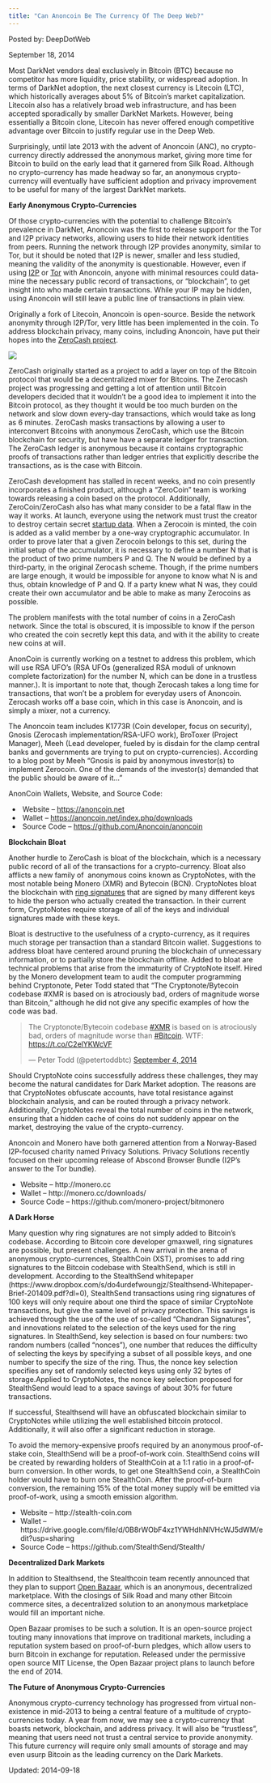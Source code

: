 ```yaml
---
title: "Can Anoncoin Be The Currency Of The Deep Web?"
---
```



Posted by: DeepDotWeb

<span>September 18, 2014</span>

<p>Most DarkNet vendors deal exclusively in Bitcoin (BTC) because no competitor has more liquidity, price stability, or widespread adoption. In terms of DarkNet adoption, the next closest currency is Litecoin (LTC), which historically averages about 5% of Bitcoin’s market capitalization. Litecoin also has a relatively broad web infrastructure, and has been accepted sporadically by smaller DarkNet Markets. However, being essentially a Bitcoin clone, Litecoin has never offered enough competitive advantage over Bitcoin to justify regular use in the Deep Web.</p>
<p>Surprisingly, until late 2013 with the advent of Anoncoin (ANC), no crypto-currency directly addressed the anonymous market, giving more time for Bitcoin to build on the early lead that it garnered from Silk Road. Although no crypto-currency has made headway so far, an anonymous crypto-currency will eventually have sufficient adoption and privacy improvement to be useful for many of the largest DarkNet markets.</p>
<p><b>Early Anonymous Crypto-Currencies</b></p>
<p>Of those crypto-currencies with the potential to challenge Bitcoin’s prevalence in DarkNet, Anoncoin was the first to release support for the Tor and I2P privacy networks, allowing users to hide their network identities from peers. Running the network through I2P provides anonymity, similar to Tor, but it should be noted that I2P is newer, smaller and less studied, meaning the validity of the anonymity is questionable. However, even if using <a href="https://geti2p.net/en/" target="_blank">I2P</a> or <a href="https://www.torproject.org/" target="_blank">Tor</a> with Anoncoin, anyone with minimal resources could data-mine the necessary public record of transactions, or “blockchain”, to get insight into who made certain transactions. While your IP may be hidden, using Anoncoin will still leave a public line of transactions in plain view.</p>
<p>Originally a fork of Litecoin, Anoncoin is open-source. Beside the network anonymity through I2P/Tor, very little has been implemented in the coin. To address blockchain privacy, many coins, including Anoncoin, have put their hopes into the <a href="http://zerocash-project.org/" target="_blank">ZeroCash project</a>.</p>
<img src="https://G-I-R.github.io/deepdotweb/imgs/2014/08/ann.png" />

<p>ZeroCash originally started as a project to add a layer on top of the Bitcoin protocol that would be a decentralized mixer for Bitcoins. The Zerocash project was progressing and getting a lot of attention until Bitcoin developers decided that it wouldn&#8217;t be a good idea to implement it into the Bitcoin protocol, as they thought it would be too much burden on the network and slow down every-day transactions, which would take as long as 6 minutes. ZeroCash masks transactions by allowing a user to interconvert Bitcoins with anonymous ZeroCash, which use the Bitcoin blockchain for security, but have have a separate ledger for transaction. The ZeroCash ledger is anonymous because it contains cryptographic proofs of transactions rather than ledger entries that explicitly describe the transactions, as is the case with Bitcoin.</p>
<p>ZeroCash development has stalled in recent weeks, and no coin presently incorporates a finished product, although a “ZeroCoin” team is working towards releasing a coin based on the protocol. Additionally, ZeroCoin/ZeroCash also has what many consider to be a fatal flaw in the way it works. At launch, everyone using the network must trust the creator to destroy certain secret <a href="http://www.cryptoreview.net/cryptocurrency/zerocash" target="_blank">startup data</a>. When a Zerocoin is minted, the coin is added as a valid member by a one-way cryptographic accumulator. In order to prove later that a given Zerocoin belongs to this set, during the initial setup of the accumulator, it is necessary to define a number N that is the product of two prime numbers P and Q. The N would be defined by a third-party, in the original Zerocash scheme. Though, if the prime numbers are large enough, it would be impossible for anyone to know what N is and thus, obtain knowledge of P and Q. If a party knew what N was, they could create their own accumulator and be able to make as many Zerocoins as possible.</p>
<p>The problem manifests with the total number of coins in a ZeroCash network. Since the total is obscured, it is impossible to know if the person who created the coin secretly kept this data, and with it the ability to create new coins at will.</p>
<p>AnonCoin is currently working on a testnet to address this problem, which will use RSA UFO’s (RSA UFOs (generalized RSA moduli of unknown complete factorization) for the number N, which can be done in a trustless manner.). It is important to note that, though Zerocash takes a long time for transactions, that won&#8217;t be a problem for everyday users of Anoncoin. Zerocash works off a base coin, which in this case is Anoncoin, and is simply a mixer, not a currency.</p>
<p>The Anoncoin team includes K1773R (Coin developer, focus on security), Gnosis (Zerocash implementation/RSA-UFO work), BroToxer (Project Manager), Meeh (Lead developer, fueled by is disdain for the clamp central banks and governments are trying to put on crypto-currencies). According to a blog post by Meeh “Gnosis is paid by anonymous investor(s) to implement Zerocoin. One of the demands of the investor(s) demanded that the public should be aware of it…”</p>
<p>AnonCoin Wallets, Website, and Source Code:</p>
<ul>
<li> Website – <a href="https://anoncoin.net" target="_blank">https://anoncoin.net</a></li>
<li> Wallet &#8211; <a href="https://anoncoin.net/index.php/downloads">https://anoncoin.net/index.php/downloads</a></li>
<li> Source Code &#8211; <a href="https://github.com/Anoncoin/anoncoin">https://github.com/Anoncoin/anoncoin</a></li>
</ul>
<p><b>Blockchain Bloat</b></p>
<p>Another hurdle to ZeroCash is bloat of the blockchain, which is a necessary public record of all of the transactions for a crypto-currency. Bloat also afflicts a new family of  anonymous coins known as CryptoNotes, with the most notable being Monero (XMR) and Bytecoin (BCN). CryptoNotes bloat the blockchain with <a href="http://www.reddit.com/r/Anoncoin/comments/277dr8/zerocoin_vs_ring_signatures_gnosis/" target="_blank">ring signatures</a> that are signed by many different keys to hide the person who actually created the transaction. In their current form, CryptoNotes require storage of all of the keys and individual signatures made with these keys.</p>
<p>Bloat is destructive to the usefulness of a crypto-currency, as it requires much storage per transaction than a standard Bitcoin wallet. Suggestions to address bloat have centered around pruning the blockchain of unnecessary information, or to partially store the blockchain offline. Added to bloat are technical problems that arise from the immaturity of CryptoNote itself. Hired by the Monero development team to audit the computer programming behind Cryptonote, Peter Todd stated that “The Cryptonote/Bytecoin codebase #XMR is based on is atrociously bad, orders of magnitude worse than Bitcoin,” although he did not give any specific examples of how the code was bad.</p>
<blockquote class="twitter-tweet" width="550">
<p>The Cryptonote/Bytecoin codebase <a href="https://twitter.com/hashtag/XMR?src=hash">#XMR</a> is based on is atrociously bad, orders of magnitude worse than <a href="https://twitter.com/hashtag/Bitcoin?src=hash">#Bitcoin</a>. WTF: <a href="https://t.co/C2elYKWcVF">https://t.co/C2elYKWcVF</a></p>
<p>&mdash; Peter Todd (@petertoddbtc) <a href="https://twitter.com/petertoddbtc/status/507427225927708672">September 4, 2014</a></p></blockquote>
<p><script async src="//platform.twitter.com/widgets.js" charset="utf-8"></script></p>
<p>Should CryptoNote coins successfully address these challenges, they may become the natural candidates for Dark Market adoption. The reasons are that CryptoNotes obfuscate accounts, have total resistance against blockchain analysis, and can be routed through a privacy network. Additionally, CryptoNotes reveal the total number of coins in the network, ensuring that a hidden cache of coins do not suddenly appear on the market, destroying the value of the crypto-currency.</p>
<p>Anoncoin and Monero have both garnered attention from a Norway-Based I2P-focused charity named Privacy Solutions. Privacy Solutions recently focused on their upcoming release of Abscond Browser Bundle (I2P&#8217;s answer to the Tor bundle).</p>
<ul>
<li>Website – http://monero.cc</li>
<li>Wallet &#8211; http://monero.cc/downloads/</li>
<li>Source Code &#8211; https://github.com/monero-project/bitmonero</li>
</ul>
<p><b>A Dark Horse</b></p>
<p>Many question why ring signatures are not simply added to Bitcoin’s codebase. According to Bitcoin core developer gmaxwell, ring signatures are possible, but present challenges. A new arrival in the arena of anonymous crypto-currences, StealthCoin (XST), promises to add ring signatures to the Bitcoin codebase with StealthSend, which is still in development. According to the StealthSend whitepaper (https://www.dropbox.com/s/do4urdefwoungjz/Stealthsend-Whitepaper-Brief-201409.pdf?dl=0), StealthSend transactions using ring signatures of 100 keys will only require about one third the space of similar CryptoNote transactions, but give the same level of privacy protection. This savings is achieved through the use of the use of so-called “Chandran Signatures”, and innovations related to the selection of the keys used for the ring signatures. In StealthSend, key selection is based on four numbers: two random numbers (called “nonces”), one number that reduces the difficulty of selecting the keys by specifying a subset of all possible keys, and one number to specify the size of the ring. Thus, the nonce key selection specifies any set of randomly selected keys using only 32 bytes of storage.Applied to CryptoNotes, the nonce key selection proposed for StealthSend would lead to a space savings of about 30% for future transactions.</p>
<p>If successful, Stealthsend will have an obfuscated blockchain similar to CryptoNotes while utilizing the well established bitcoin protocol. Additionally, it will also offer a significant reduction in storage.</p>
<p>To avoid the memory-expensive proofs required by an anonymous proof-of-stake coin, StealthSend will be a proof-of-work coin. StealthSend coins will be created by rewarding holders of StealthCoin at a 1:1 ratio in a proof-of-burn conversion. In other words, to get one StealthSend coin, a StealthCoin holder would have to burn one StealthCoin. After the proof-of-burn conversion, the remaining 15% of the total money supply will be emitted via proof-of-work, using a smooth emission algorithm.</p>
<ul>
<li>Website – http://stealth-coin.com</li>
<li>Wallet &#8211; https://drive.google.com/file/d/0B8rWObF4xz1YWHdhNlVHcWJ5dWM/edit?usp=sharing</li>
<li>Source Code &#8211; https://github.com/StealthSend/Stealth/</li>
</ul>
<p><b>Decentralized Dark Markets</b></p>
<p>In addition to Stealthsend, the Stealthcoin team recently announced that they plan to support <a href="/2014/06/23/openbazaar-a-decentralized-alternative/" target="_blank">Open Bazaar</a>, which is an anonymous, decentralized marketplace. With the closings of Silk Road and many other Bitcoin commerce sites, a decentralized solution to an anonymous marketplace would fill an important niche.</p>
<p>Open Bazaar promises to be such a solution. It is an open-source project touting many innovations that improve on traditional markets, including a reputation system based on proof-of-burn pledges, which allow users to burn Bitcoin in exchange for reputation. Released under the permissive open source MIT License, the Open Bazaar project plans to launch before the end of 2014.</p>
<p><b>The Future of Anonymous Crypto-Currencies</b></p>
<p>Anonymous crypto-currency technology has progressed from virtual non-existence in mid-2013 to being a central feature of a multitude of crypto-currencies today. A year from now, we may see a crypto-currency that boasts network, blockchain, and address privacy. It will also be “trustless”, meaning that users need not trust a central service to provide anonymity. This future currency will require only small amounts of storage and may even usurp Bitcoin as the leading currency on the Dark Markets.</p>

Updated: 2014-09-18
    
